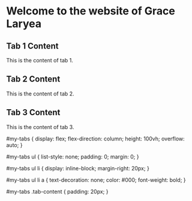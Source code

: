 # Welcome to the website of Grace Laryea
  <div id="tab1">
    <h2>Tab 1 Content</h2>
    <p>This is the content of tab 1.</p>
  </div>
  <div id="tab2">
    <h2>Tab 2 Content</h2>
    <p>This is the content of tab 2.</p>
  </div>
  <div id="tab3">
    <h2>Tab 3 Content</h2>
    <p>This is the content of tab 3.</p>
  </div>
</div>



#my-tabs {
  display: flex;
  flex-direction: column;
  height: 100vh;
  overflow: auto;
}

#my-tabs ul {
  list-style: none;
  padding: 0;
  margin: 0;
}

#my-tabs ul li {
  display: inline-block;
  margin-right: 20px;
}

#my-tabs ul li a {
  text-decoration: none;
  color: #000;
  font-weight: bold;
}

#my-tabs .tab-content {
  padding: 20px;
}

